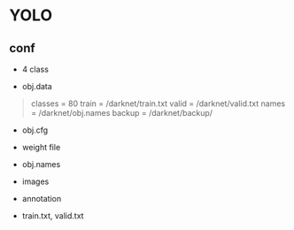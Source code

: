 # YOLO

## conf
- 4 class

- obj.data

> classes = 80
> train = /darknet/train.txt
> valid = /darknet/valid.txt
> names = /darknet/obj.names
> backup = /darknet/backup/

- obj.cfg

- weight file

- obj.names

- images

- annotation

- train.txt, valid.txt

